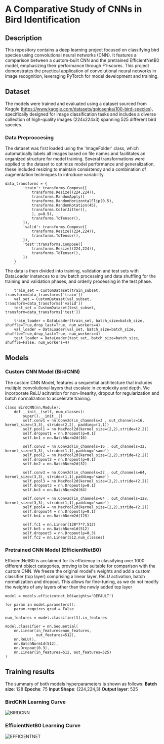 # A Comparative Study of CNNs in Bird Identification
## Description
This repository contains a deep learning project focused on classifying bird species using convolutional neural networks (CNN). 
It features a comparison between a custom-built CNN and the pretrained EfficientNetB0 model, emphasizing their performance through F1-scores. 
This project demonstrates the practical application of convolutional neural networks in image recognition, leveraging PyTorch for model development and training.

## Dataset
The models were trained and evaluated using a dataset sourced from Kaggle (https://www.kaggle.com/datasets/gpiosenka/100-bird-species), specifically designed for image classification tasks and includes a diverse collection of high-quality images (224x224x3) spanning 525 different bird species.

### Data Preproccesing
The dataset was first loaded using the 'ImageFolder' class, which automatically labels all images based on file names and facilitates an organized structure for model training.
Several transformations were applied to the dataset to optimize model performance and generalization, these included resizing to maintain consistency and a combination of augmentation techniques to introduce variability.

```
data_transforms = {
        'train': transforms.Compose([
            transforms.Resize((224,224)),
            transforms.RandomApply([
            transforms.RandomHorizontalFlip(0.5),
            transforms.RandomRotation(45),
            transforms.ColorJitter(),
            ], p=0.5),
            transforms.ToTensor(),
        ]),
        'valid': transforms.Compose([
            transforms.Resize((224,224)),
            transforms.ToTensor(),
        ]),
        'test':transforms.Compose([
            transforms.Resize((224,224)),
            transforms.ToTensor(),
        ])
    }
```

The data is then divided into training, validation and test sets with DataLoader instances to allow batch processing and data shuffling for the training and validation phases, and orderly processing in the test phase.

```
    train_set = CustomDataset(train_subset, transform=data_transforms['train'])
    val_set = CustomDataset(val_subset, transform=data_transforms['valid'])
    test_set = CustomDataset(test_subset, transform=data_transforms['test'])

    train_loader = DataLoader(train_set, batch_size=batch_size, shuffle=True,drop_last=True, num_workers=4)
    val_loader = DataLoader(val_set, batch_size=batch_size, shuffle=True,drop_last=True, num_workers=4)
    test_loader = DataLoader(test_set, batch_size=batch_size, shuffle=False, num_workers=4)
```

## Models
### Custom CNN Model (BirdCNN)
The custom CNN Model, features a sequential architecture that includes multiple convolutional layers that escalate in complexity and depth. 
We incorporate ReLU acitvation for non-linearity, dropout for regularization and batch normalization to accelerate training.

```
class BirdCNN(nn.Module):
    def __init__(self, num_classes):
        super().__init__()
        self.conv1 = nn.Conv2d(in_channels=3 , out_channels=16, kernel_size=(3,3), stride=(2,2), padding=(1,1))
        self.pool1 = nn.MaxPool2d(kernel_size=(2,2),stride=(2,2))
        self.dropout1 = nn.Dropout(p=0.1)
        self.bn1 = nn.BatchNorm2d(16)

        self.conv2 = nn.Conv2d(in_channels=16 , out_channels=32, kernel_size=(3,3), stride=(1,1),padding='same')
        self.pool2 = nn.MaxPool2d(kernel_size=(2,2),stride=(2,2))
        self.dropout2 = nn.Dropout(p=0.1)
        self.bn2 = nn.BatchNorm2d(32) 

        self.conv3 = nn.Conv2d(in_channels=32 , out_channels=64, kernel_size=(3,3), stride=(1,1),padding='same')
        self.pool3 = nn.MaxPool2d(kernel_size=(2,2),stride=(2,2))
        self.dropout3 = nn.Dropout(p=0.1)
        self.bn3 = nn.BatchNorm2d(64)

        self.conv4 = nn.Conv2d(in_channels=64 , out_channels=128, kernel_size=(3,3), stride=(1,1),padding='same')
        self.pool4 = nn.MaxPool2d(kernel_size=(2,2),stride=(2,2))
        self.dropout4 = nn.Dropout(p=0.1)
        self.bn4 = nn.BatchNorm2d(128) 

        self.fc1 = nn.Linear(128*7*7,512)
        self.bn5 = nn.BatchNorm1d(512)
        self.dropout5 = nn.Dropout(p=0.3)
        self.fc2 = nn.Linear(512,num_classes)
```

### Pretrained CNN Model (EfficientNetB0)
EfficientNetB0 is acclaimed for its efficiency in classifying over 1000 different object categories, proving to be suitable for comparison with the custom CNN. We freeze the original model's weights and add a custom classifier (top layer) comprising a linear layer, ReLU activation, batch normalization and dropout. This allows for fine-tuning, as we do not modify the weights of any layers other than the newly added top layer 

```
model = models.efficientnet_b0(weights='DEFAULT')

for param in model.parameters():
    param.requires_grad = False

num_features = model.classifier[1].in_features

model.classifier = nn.Sequential(
    nn.Linear(in_features=num_features,
              out_features=512),
    nn.ReLU(),
    nn.BatchNorm1d(512),
    nn.Dropout(0.3),
    nn.Linear(in_features=512, out_features=525)
)
```

## Training results
The summary of both models hyperparameters is shown as follows: 
**Batch size**: 128
**Epochs**: 75
**Input Shape**: (224,224,3)
**Output layer**: 525

### BirdCNN Learning Curve

![BIRDCNN](https://github.com/stearsail/Bird_classifier/assets/129506811/3d076bb7-b230-43af-b733-ae6288319175)

### EfficientNetB0 Learning Curve

![EFFICIENTNET](https://github.com/stearsail/Bird_classifier/assets/129506811/39452ea5-7d3d-48fa-b872-2c662bb91559)

